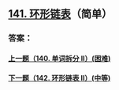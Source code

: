 ## [141. 环形链表](https://leetcode-cn.com/problems/linked-list-cycle/)（简单）





### 答案：



#### [上一题（140. 单词拆分 II）(困难)](https://github.com/sdwwld/leetCode/blob/master/src/main/java/com/wld/java/leetcode/leetCode0140.md)

#### [下一题（142. 环形链表 II）(中等)](https://github.com/sdwwld/leetCode/blob/master/src/main/java/com/wld/java/leetcode/leetCode0142.md)